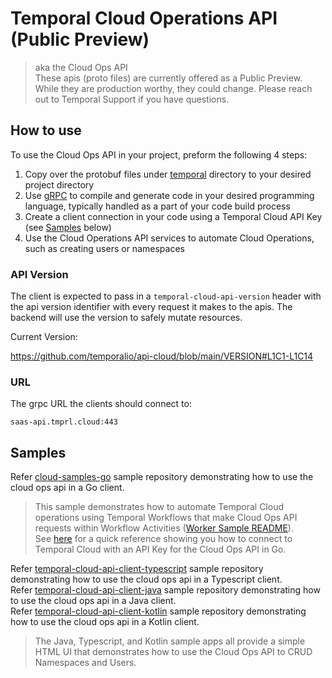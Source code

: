 # Temporal Cloud Operations API (Public Preview)

> aka the Cloud Ops API  
> These apis (proto files) are currently offered as a Public Preview. While they are production worthy, they could change. Please reach out to Temporal Support if you have questions.

## How to use

To use the Cloud Ops API in your project, preform the following 4 steps:
1. Copy over the protobuf files under [temporal](temporal) directory to your desired project directory
2. Use [gRPC](https://grpc.io/docs/) to compile and generate code in your desired programming language, typically handled as a part of your code build process
3. Create a client connection in your code using a Temporal Cloud API Key (see [Samples](#samples) below)
4. Use the Cloud Operations API services to automate Cloud Operations, such as creating users or namespaces

### API Version

The client is expected to pass in a `temporal-cloud-api-version` header with the api version identifier with every request it makes to the apis. The backend will use the version to safely mutate resources.

Current Version:

https://github.com/temporalio/api-cloud/blob/main/VERSION#L1C1-L1C14

### URL

The grpc URL the clients should connect to:
```
saas-api.tmprl.cloud:443
```

## Samples

Refer [cloud-samples-go](https://github.com/temporalio/cloud-samples-go/blob/main/cmd/worker/README.md) sample repository demonstrating how to use the cloud ops api in a Go client.   
> This sample demonstrates how to automate Temporal Cloud operations using Temporal Workflows that make Cloud Ops API requests within Workflow Activities ([Worker Sample README](https://github.com/temporalio/cloud-samples-go/tree/main/cmd/worker)).  
> See [here](https://github.com/temporalio/cloud-samples-go/blob/60d5cbca8696c87fb184efc56f5ae117561213d2/client/api/client.go#L16) for a quick reference showing you how to connect to Temporal Cloud with an API Key for the Cloud Ops API in Go.

Refer [temporal-cloud-api-client-typescript](https://github.com/steveandroulakis/temporal-cloud-api-client-typescript) sample repository demonstrating how to use the cloud ops api in a Typescript client.  
Refer [temporal-cloud-api-client-java](https://github.com/steveandroulakis/temporal-cloud-api-client-java) sample repository demonstrating how to use the cloud ops api in a Java client.  
Refer [temporal-cloud-api-client-kotlin](https://github.com/steveandroulakis/temporal-cloud-api-client-kotlin) sample repository demonstrating how to use the cloud ops api in a Kotlin client.
> The Java, Typescript, and Kotlin sample apps all provide a simple HTML UI that demonstrates how to use the Cloud Ops API to CRUD Namespaces and Users.
